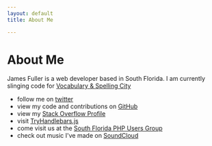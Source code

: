 ```yaml
---
layout: default
title: About Me

---
```


About Me
========

James Fuller is a web developer based in South Florida. I am currently slinging code for [Vocabulary &amp; Spelling City](http://www.spellingcity.com/)

- follow me on [twitter](http://twitter.com/j_blotus)
- view my code and contributions on [GitHub](https://github.com/jblotus)
- view my [Stack Overflow Profile](http://stackoverflow.com/users/238350/james)
- visit [TryHandlebars.js](http://tryhandlebarsjs.com/)
- come visit us at the [South Florida PHP Users Group](http://www.soflophp.org/events/34360482/)
- check out music I've made on [SoundCloud](https://soundcloud.com/jblotus)

